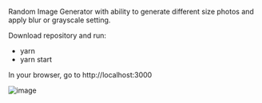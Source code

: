 Random Image Generator with ability to generate different size photos and apply blur or grayscale setting.

Download repository and run:
 
  - yarn
  - yarn start

In your browser, go to http://localhost:3000

![image](https://user-images.githubusercontent.com/34344200/74468991-cca32d00-4e69-11ea-8a69-e0ff8811077c.png)
